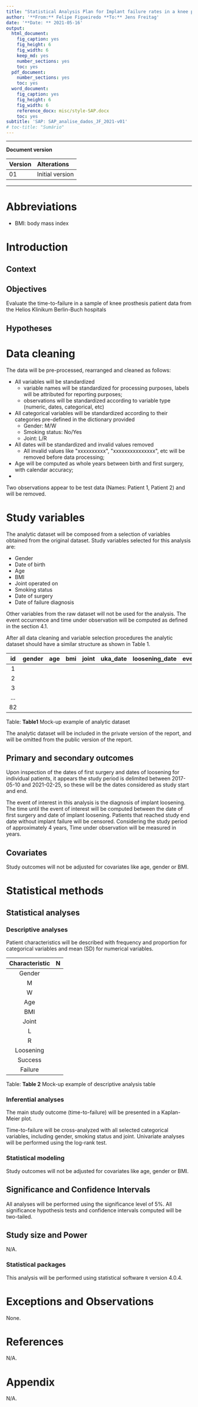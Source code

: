 ```yaml
---
title: "Statistical Analysis Plan for Implant failure rates in a knee prosthesis sub-population of the Helios Klinikum Berlin-Buch hospitals"
author: '**From:** Felipe Figueiredo **To:** Jens Freitag'
date: '**Date: ** 2021-05-16'
output:
  html_document:
    fig_caption: yes
    fig_height: 6
    fig_width: 6
    keep_md: yes
    number_sections: yes
    toc: yes
  pdf_document:
    number_sections: yes
    toc: yes
  word_document:
    fig_caption: yes
    fig_height: 6
    fig_width: 6
    reference_docx: misc/style-SAP.docx
    toc: yes
subtitle: 'SAP: SAP_analise_dados_JF_2021-v01'
# toc-title: "Sumário"
---
```




---

**Document version**


|Version |Alterations     |
|:-------|:---------------|
|01      |Initial version |

---


# Abbreviations

- BMI: body mass index

# Introduction

## Context

## Objectives

Evaluate the time-to-failure in a sample of knee prosthesis patient data from the Helios Klinikum Berlin-Buch hospitals

## Hypotheses

# Data cleaning



The data will be pre-processed, rearranged and cleaned as follows:

- All variables will be standardized
  - variable names will be standardized for processing purposes, labels will be attributed for reporting purposes;
  - observations will be standardized according to variable type (numeric, dates, categorical, etc)
- All categorical variables will be standardized according to their categories pre-defined in the dictionary provided
  - Gender: M/W
  - Smoking status: No/Yes
  - Joint: L/R
- All dates will be standardized and invalid values removed
  - All invalid values like "xxxxxxxxxx",  "xxxxxxxxxxxxxxx", etc will be removed before data processing;
- Age will be computed as whole years between birth and first surgery, with calendar accuracy;
- 
  
Two observations appear to be test data (Names: Patient 1, Patient 2) and will be removed.

# Study variables

The analytic dataset will be composed from a selection of variables obtained from the original dataset.
Study variables selected for this analysis are:

- Gender
- Date of birth
- Age
- BMI
- Joint operated on
- Smoking status
- Date of surgery
- Date of failure diagnosis

Other variables from the raw dataset will not be used for the analysis.
The event occurrence and time under observation will be computed as defined in the section 4.1.

After all data cleaning and variable selection procedures the analytic dataset should have a similar structure as shown in Table 1.


| id  | gender | age | bmi | joint | uka_date | loosening_date | event | time |
|:---:|:------:|:---:|:---:|:-----:|:--------:|:--------------:|:-----:|:----:|
|  1  |        |     |     |       |          |                |       |      |
|  2  |        |     |     |       |          |                |       |      |
|  3  |        |     |     |       |          |                |       |      |
| ... |        |     |     |       |          |                |       |      |
| 82  |        |     |     |       |          |                |       |      |

Table: **Table1** Mock-up example of analytic dataset

The analytic dataset will be included in the private version of the report, and will be omitted from the public version of the report.

## Primary and secondary outcomes

Upon inspection of the dates of first surgery and dates of loosening for individual patients, it appears the study period is delimited between 2017-05-10 and 2021-02-25, so these will be the dates considered as study start and end.

The event of interest in this analysis is the diagnosis of implant loosening.
The time until the event of interest will be computed between the date of first surgery and date of implant loosening.
Patients that reached study end date without implant failure will be censored.
Considering the study period of approximately 4 years, Time under observation will be measured in years.

## Covariates

Study outcomes will not be adjusted for covariates like age, gender or BMI.

# Statistical methods

## Statistical analyses

### Descriptive analyses

Patient characteristics will be described with frequency and proportion for categorical variables and mean (SD) for numerical variables.


| Characteristic | N |
|:--------------:|:-:|
|     Gender     |   |
|       M        |   |
|       W        |   |
|      Age       |   |
|      BMI       |   |
|     Joint      |   |
|       L        |   |
|       R        |   |
|   Loosening    |   |
|    Success     |   |
|    Failure     |   |

Table: **Table 2** Mock-up example of descriptive analysis table

### Inferential analyses

The main study outcome (time-to-failure) will be presented in a Kaplan-Meier plot.

Time-to-failure will be cross-analyzed with all selected categorical variables, including gender, smoking status and joint.
Univariate analyses will be performed using the log-rank test.

### Statistical modeling

Study outcomes will not be adjusted for covariates like age, gender or BMI.

## Significance and Confidence Intervals

All analyses will be performed using the significance level of 5%.
All significance hypothesis tests and confidence intervals computed will be two-tailed.

## Study size and Power

N/A.

### Statistical packages

This analysis will be performed using statistical software `R` version 4.0.4.

# Exceptions and Observations

None.

# References

N/A.

# Appendix

N/A.
